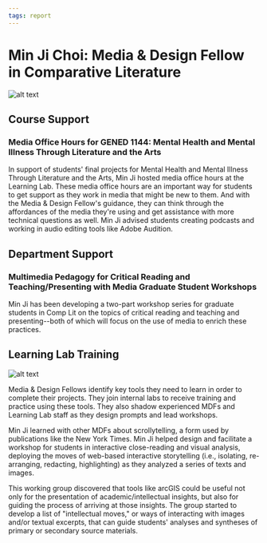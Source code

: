 ```yaml
---
tags: report
---
```


# Min Ji Choi: Media & Design Fellow in Comparative Literature

![alt text](https://files.slack.com/files-pri/T0HTW3H0V-F03TN2W5M3Q/untitled_02_89_copy.jpg?pub_secret=1752e961aa)

## Course Support

### Media Office Hours for GENED 1144: Mental Health and Mental Illness Through Literature and the Arts

In support of students' final projects for Mental Health and Mental Illness Through Literature and the Arts, Min Ji hosted media office hours at the Learning Lab. These media office hours are an important way for students to get support as they work in media that might be new to them. And with the Media & Design Fellow's guidance, they can think through the affordances of the media they're using and get assistance with more technical questions as well. Min Ji advised students creating podcasts and working in audio editing tools like Adobe Audition.

## Department Support

### Multimedia Pedagogy for Critical Reading and Teaching/Presenting with Media Graduate Student Workshops

Min Ji has been developing a two-part workshop series for graduate students in Comp Lit on the topics of critical reading and teaching and presenting--both of which will focus on the use of media to enrich these practices. 


## Learning Lab Training

![alt text](https://files.slack.com/files-pri/T0HTW3H0V-F04CBN2JTEU/img_3181-edit.jpg?pub_secret=4eba9c6029)

Media & Design Fellows identify key tools they need to learn in order to complete their projects. They join internal labs to receive training and practice using these tools. They also shadow experienced MDFs and Learning Lab staff as they design prompts and lead workshops. 

Min Ji learned with other MDFs about scrollytelling, a form used by publications like the New York Times. Min Ji helped design and facilitate a workshop for students in interactive close-reading and visual analysis, deploying the moves of web-based interactive storytelling (i.e., isolating, re-arranging, redacting, highlighting) as they analyzed a series of texts and images. 

This working group discovered that tools like arcGIS could be useful not only for the presentation of academic/intellectual insights, but also for guiding the process of arriving at those insights.  The group started to develop a list of "intellectual moves," or ways of interacting with images and/or textual excerpts, that can guide students' analyses and syntheses of primary or secondary source materials.